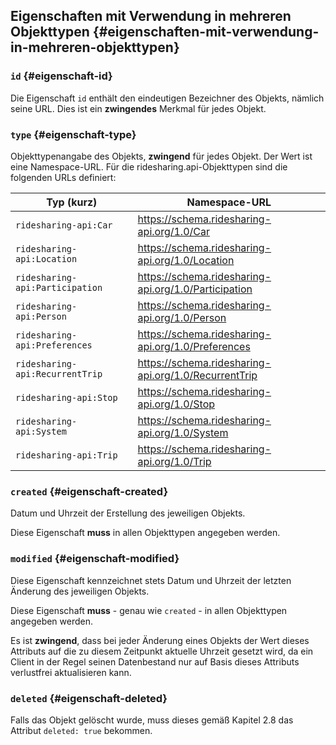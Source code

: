 ## Eigenschaften mit Verwendung in mehreren Objekttypen {#eigenschaften-mit-verwendung-in-mehreren-objekttypen}

### `id` {#eigenschaft-id}

Die Eigenschaft `id` enthält den eindeutigen Bezeichner des Objekts, nämlich seine URL.
Dies ist ein **zwingendes** Merkmal für jedes Objekt.

### `type` {#eigenschaft-type}

Objekttypenangabe des Objekts, **zwingend** für jedes Objekt. Der Wert ist
eine Namespace-URL. Für die ridesharing.api-Objekttypen sind die folgenden URLs
definiert:

Typ (kurz)                       | Namespace-URL
---------------------------------|----------------------------------------------------
`ridesharing-api:Car`            |https://schema.ridesharing-api.org/1.0/Car
`ridesharing-api:Location`       |https://schema.ridesharing-api.org/1.0/Location
`ridesharing-api:Participation`  |https://schema.ridesharing-api.org/1.0/Participation
`ridesharing-api:Person`         |https://schema.ridesharing-api.org/1.0/Person
`ridesharing-api:Preferences`    |https://schema.ridesharing-api.org/1.0/Preferences
`ridesharing-api:RecurrentTrip`  |https://schema.ridesharing-api.org/1.0/RecurrentTrip
`ridesharing-api:Stop`           |https://schema.ridesharing-api.org/1.0/Stop
`ridesharing-api:System`         |https://schema.ridesharing-api.org/1.0/System
`ridesharing-api:Trip`           |https://schema.ridesharing-api.org/1.0/Trip

### `created` {#eigenschaft-created}

Datum und Uhrzeit der Erstellung des jeweiligen Objekts.

Diese Eigenschaft **muss** in allen Objekttypen angegeben werden.

### `modified` {#eigenschaft-modified}

Diese Eigenschaft kennzeichnet stets Datum und Uhrzeit der letzten Änderung des
jeweiligen Objekts.

Diese Eigenschaft **muss** - genau wie `created` - in allen Objekttypen angegeben
werden.

Es ist **zwingend**, dass bei jeder Änderung eines Objekts der Wert dieses
Attributs auf die zu diesem Zeitpunkt aktuelle Uhrzeit gesetzt wird, da ein
Client in der Regel seinen Datenbestand nur auf Basis dieses Attributs
verlustfrei aktualisieren kann.

### `deleted` {#eigenschaft-deleted}

Falls das Objekt gelöscht wurde, muss dieses gemäß Kapitel 2.8 das Attribut
`deleted: true` bekommen.
